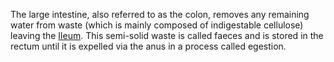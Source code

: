 The large intestine, also referred to as the colon, removes any remaining water from waste (which is mainly composed of indigestable cellulose) leaving the [Ileum](;linkfor "theIleum.md"). This semi-solid waste is called faeces and is stored in the rectum until it is expelled via the anus in a process called egestion.